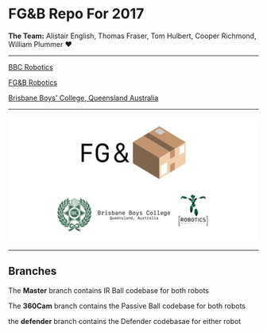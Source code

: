# **FG&B** Repo For 2017

**The Team:** Alistair English, Thomas Fraser, Tom Hulbert, Cooper Richmond, William Plummer ​:heart:​

-------------------------------------------------------------

[BBC Robotics](https://bbcrobotics.org)

[FG&B Robotics](https://fg-b.github.io)

[Brisbane Boys' College, Queensland Australia](http://www.bbc.qld.edu.au)

-------------------------------------------------------------

![FG&B Logo](/images/FG&BFooter.png)

-------------------------------------------------------------
## Branches

The **Master** branch contains IR Ball codebase for both robots

The **360Cam** branch contains the Passive Ball codebase for both robots

the **defender** branch contains the Defender codebasae for either robot
